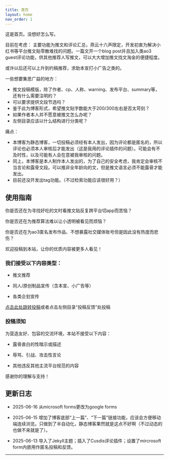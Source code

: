 ```yaml
---
title: 首页
layout: home
nav_order: 1
---
```


这是首页。没想好怎么写。

目前在考虑：
主要功能为推文和评论汇总，燕云十六声限定，开发初衷为解决小红书等平台推文贴零散难找的问题。一篇文开一个blog post并且加入类ao3 guest评论功能，供其他推荐人写推文，可以大大增加推文找文淘金的便捷程度。

或许以后还可以上升到约稿推荐，求助本宣打小广告之类的。

一些想要集思广益的地方：
- 推文投稿模版，除了作者、cp、人称、warning、发布平台、summary等，还有什么需要注明的？
- 可以要求提供文段节选吗？
- 鉴于此为博客形式，希望推文贴字数能大于200/300左右是否太苛刻？
- 如果作者本人并不愿意被推文怎么办呢？
- 左侧目录应该以什么结构进行分类呢？

痛点：
- 本博客为静态博客，一切投稿必须经有本人发出，因为评论都是匿名的，所以评论也必须本人审核后才能发出（这是我用的评论插件的问题）。可能会有不及时性，以及可能有人会在意被我审核的问题。
- 同上，本博客是本人制作本人发出的，为了自己的安全考虑，我肯定会审核不当言论和露骨文段。可以推非全年龄向的文，但是推文语言必须不能露骨才能发出。
- 目前还没开发出tag功能。（不过检索功能应该很好用？）

## 使用指南
你是否还在为寻找好吃的文时看推文贴反复跨平台切app而苦恼？

你是否还在为推荐算法难以让小透明被看见而烦恼？

你是否还在为ao3匿名发布作品、不想暴露社交媒体账号但是因此没有热度而悲伤？

欢迎投稿到本站，让你的优质内容被更多人看见！

### 我们接受以下内容类型：

- 推文推荐

- 同人/原创制品宣传（含本宣、小广告等）

- 各类企划宣传

[点击此处跳转投稿](/submit/)或者点击左侧目录“投稿反馈”处投稿

### 投稿须知

为营造友好、包容的交流环境，本站不接受以下内容：

- 露骨直白的性暗示或描述

- 辱骂、引战、攻击性言论

- 其他违反其他主流平台规范的内容

感谢你的理解与支持！

## 更新日志
- 2025-06-16 从microsoft forms更改为google forms

- 2025-06-15 增加了博客底部“上一篇”、“下一篇”链接功能，应该会方便移动端连续浏览。只做到了半自动化，静态博客果然就是这点不好啊（不过动态的也做不来就是了）。

- 2025-06-13 导入了Jekyll主题；插入了Cusdis评论插件；设置了mircrosoft form内嵌用作匿名投稿和反馈。

----

[^1]: [It can take up to 10 minutes for changes to your site to publish after you push the changes to GitHub](https://docs.github.com/en/pages/setting-up-a-github-pages-site-with-jekyll/creating-a-github-pages-site-with-jekyll#creating-your-site).

[Just the Docs]: https://just-the-docs.github.io/just-the-docs/
[GitHub Pages]: https://docs.github.com/en/pages
[README]: https://github.com/just-the-docs/just-the-docs-template/blob/main/README.md
[Jekyll]: https://jekyllrb.com
[GitHub Pages / Actions workflow]: https://github.blog/changelog/2022-07-27-github-pages-custom-github-actions-workflows-beta/
[use this template]: https://github.com/just-the-docs/just-the-docs-template/generate
